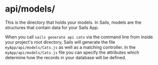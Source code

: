 # api/models/

This is the directory that holds your models.  In Sails, models are the structures that contain data for your Sails App.

When you call `sails generate api cats` via the command line from inside your project's root directory, Sails will generate the file `myApp/api/models/Cats.js` as well as a matching controller.  In the `myApp/api/models/Cats.js` file you can specify the attributes which determine how the records in your database will be defined.



<docmeta name="displayName" value="models">

